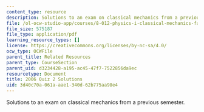 ```yaml
---
content_type: resource
description: Solutions to an exam on classical mechanics from a previous semester.
file: /ol-ocw-studio-app/courses/8-012-physics-i-classical-mechanics-fall-2008/3d40c70a061aaae1340d62b775aa98e4_quiz3_pract_sol.pdf
file_size: 575187
file_type: application/pdf
learning_resource_types: []
license: https://creativecommons.org/licenses/by-nc-sa/4.0/
ocw_type: OCWFile
parent_title: Related Resources
parent_type: CourseSection
parent_uid: d3234428-a195-ac45-47f7-7522856da9ec
resourcetype: Document
title: 2006 Quiz 2 Solutions
uid: 3d40c70a-061a-aae1-340d-62b775aa98e4
---
```

Solutions to an exam on classical mechanics from a previous semester.